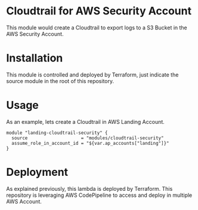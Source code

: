 # Cloudtrail for AWS Security Account

This module would create a Cloudtrail to export logs to a S3 Bucket in the AWS Security Account.

# Installation

This module is controlled and deployed by Terraform, just indicate the source module in the root of this repository.

# Usage

As an example, lets create a Cloudtrail in AWS Landing Account.

```hcl
module "landing-cloudtrail-security" {
  source                    = "modules/cloudtrail-security"
  assume_role_in_account_id = "${var.ap_accounts["landing"]}"
}
```

# Deployment

As explained previously, this lambda is deployed by Terraform. This repository is leveraging AWS CodePipeline to access and deploy in multiple AWS Account.
